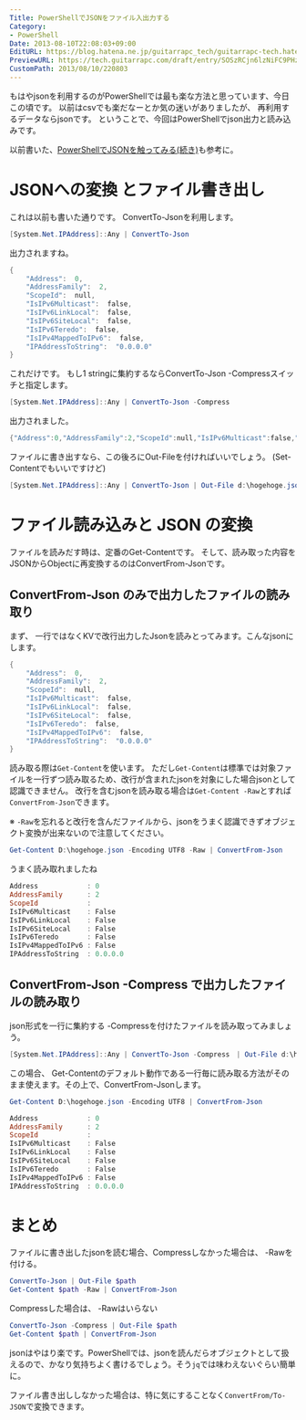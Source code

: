 ```yaml
---
Title: PowerShellでJSONをファイル入出力する
Category:
- PowerShell
Date: 2013-08-10T22:08:03+09:00
EditURL: https://blog.hatena.ne.jp/guitarrapc_tech/guitarrapc-tech.hatenablog.com/atom/entry/6802418398340959804
PreviewURL: https://tech.guitarrapc.com/draft/entry/SOSzRCjn6lzNiFC9PHzTRE4pJTs
CustomPath: 2013/08/10/220803
---
```


<!--
Date: 2013-08-10T22:08:03+09:00
URL: https://tech.guitarrapc.com/entry/2013/08/10/220803
-->

もはやjsonを利用するのがPowerShellでは最も楽な方法と思っています、今日この頃です。
以前はcsvでも楽だなーとか気の迷いがありましたが、 再利用するデータならjsonです。
ということで、今回はPowerShellでjson出力と読み込みです。

以前書いた、[PowerShellでJSONを触ってみる(続き)](https://tech.guitarrapc.com/entry/2013/03/04/210313)も参考に。

# JSONへの変換 とファイル書き出し

これは以前も書いた通りです。 ConvertTo-Jsonを利用します。

```ps1
[System.Net.IPAddress]::Any | ConvertTo-Json
```

出力されますね。

```ps1
{
    "Address":  0,
    "AddressFamily":  2,
    "ScopeId":  null,
    "IsIPv6Multicast":  false,
    "IsIPv6LinkLocal":  false,
    "IsIPv6SiteLocal":  false,
    "IsIPv6Teredo":  false,
    "IsIPv4MappedToIPv6":  false,
    "IPAddressToString":  "0.0.0.0"
}
```

これだけです。 もし1 stringに集約するならConvertTo-Json -Compressスイッチと指定します。

```ps1
[System.Net.IPAddress]::Any | ConvertTo-Json -Compress
```

出力されました。

```ps1
{"Address":0,"AddressFamily":2,"ScopeId":null,"IsIPv6Multicast":false,"IsIPv6LinkLocal":false,"IsIPv6SiteLocal":false,"IsIPv6Teredo":false,"IsIPv4MappedToIPv6":false,"IPAddressToString":"0.0.0.0"}
```

ファイルに書き出すなら、この後ろにOut-Fileを付ければいいでしょう。 (Set-Contentでもいいですけど)

```ps1
[System.Net.IPAddress]::Any | ConvertTo-Json | Out-File d:\hogehoge.json -Encoding utf8 -Append
```

# ファイル読み込みと JSON の変換

ファイルを読みだす時は、定番のGet-Contentです。 そして、読み取った内容をJSONからObjectに再変換するのはConvertFrom-Jsonです。

## ConvertFrom-Json のみで出力したファイルの読み取り

まず、 一行ではなくKVで改行出力したJsonを読みとってみます。こんなjsonにします。

```ps1
{
    "Address":  0,
    "AddressFamily":  2,
    "ScopeId":  null,
    "IsIPv6Multicast":  false,
    "IsIPv6LinkLocal":  false,
    "IsIPv6SiteLocal":  false,
    "IsIPv6Teredo":  false,
    "IsIPv4MappedToIPv6":  false,
    "IPAddressToString":  "0.0.0.0"
}
```

読み取る際は`Get-Content`を使います。
ただし`Get-Content`は標準では対象ファイルを一行ずつ読み取るため、改行が含まれたjsonを対象にした場合jsonとして認識できません。
改行を含むjsonを読み取る場合は`Get-Content -Raw`とすれば`ConvertFrom-Json`できます。

※ `-Raw`を忘れると改行を含んだファイルから、jsonをうまく認識できずオブジェクト変換が出来ないので注意してください。

```ps1
Get-Content D:\hogehoge.json -Encoding UTF8 -Raw | ConvertFrom-Json
```

うまく読み取れましたね

```ps1
Address            : 0
AddressFamily      : 2
ScopeId            :
IsIPv6Multicast    : False
IsIPv6LinkLocal    : False
IsIPv6SiteLocal    : False
IsIPv6Teredo       : False
IsIPv4MappedToIPv6 : False
IPAddressToString  : 0.0.0.0
```

## ConvertFrom-Json -Compress で出力したファイルの読み取り

json形式を一行に集約する -Compressを付けたファイルを読み取ってみましょう。

```ps1
[System.Net.IPAddress]::Any | ConvertTo-Json -Compress　| Out-File d:\hogehoge.json -Encoding utf8 -Append
```

この場合、 Get-Contentのデフォルト動作である一行毎に読み取る方法がそのまま使えます。その上で、ConvertFrom-Jsonします。

```ps1
Get-Content D:\hogehoge.json -Encoding UTF8 | ConvertFrom-Json
```


```ps1
Address            : 0
AddressFamily      : 2
ScopeId            :
IsIPv6Multicast    : False
IsIPv6LinkLocal    : False
IsIPv6SiteLocal    : False
IsIPv6Teredo       : False
IsIPv4MappedToIPv6 : False
IPAddressToString  : 0.0.0.0
```

# まとめ

ファイルに書き出したjsonを読む場合、Compressしなかった場合は、 -Rawを付ける。

```ps1
ConvertTo-Json | Out-File $path
Get-Content $path -Raw | ConvertFrom-Json
```

Compressした場合は、 -Rawはいらない

```ps1
ConvertTo-Json -Compress | Out-File $path
Get-Content $path | ConvertFrom-Json
```

jsonはやはり楽です。PowerShellでは、jsonを読んだらオブジェクトとして扱えるので、かなり気持ちよく書けるでしょう。そう`jq`では味わえないぐらい簡単に。

ファイル書き出ししなかった場合は、特に気にすることなく`ConvertFrom/To-JSON`で変換できます。
